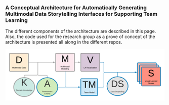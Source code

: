 ### A Conceptual Architecture for Automatically Generating Multimodal Data Storytelling Interfaces for Supporting Team Learning

The different components of the architecture are described in this page. Also, the code used for the research group as a prove of concept of the architecture is presented all along in the different repos. 

![Image](ConceptualDiagram.png)
